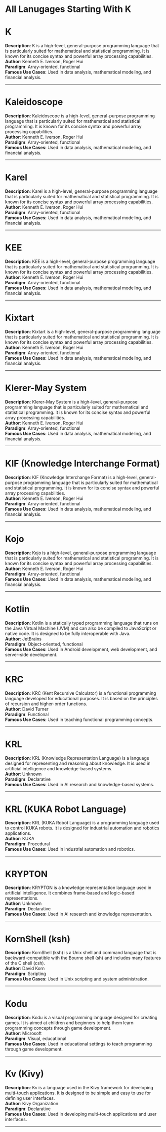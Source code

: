 # All Lanugages Starting With K

# K
**Description**: K is a high-level, general-purpose programming language that is particularly suited for mathematical and statistical programming. It is known for its concise syntax and powerful array processing capabilities.  
**Author**: Kenneth E. Iverson, Roger Hui  
**Paradigm**: Array-oriented, functional  
**Famous Use Cases**: Used in data analysis, mathematical modeling, and financial analysis.

---

# Kaleidoscope
**Description**: Kaleidoscope is a high-level, general-purpose programming language that is particularly suited for mathematical and statistical programming. It is known for its concise syntax and powerful array processing capabilities.  
**Author**: Kenneth E. Iverson, Roger Hui  
**Paradigm**: Array-oriented, functional  
**Famous Use Cases**: Used in data analysis, mathematical modeling, and financial analysis.

---

# Karel
**Description**: Karel is a high-level, general-purpose programming language that is particularly suited for mathematical and statistical programming. It is known for its concise syntax and powerful array processing capabilities.  
**Author**: Kenneth E. Iverson, Roger Hui  
**Paradigm**: Array-oriented, functional  
**Famous Use Cases**: Used in data analysis, mathematical modeling, and financial analysis.

---

# KEE
**Description**: KEE is a high-level, general-purpose programming language that is particularly suited for mathematical and statistical programming. It is known for its concise syntax and powerful array processing capabilities.  
**Author**: Kenneth E. Iverson, Roger Hui  
**Paradigm**: Array-oriented, functional  
**Famous Use Cases**: Used in data analysis, mathematical modeling, and financial analysis.

---

# Kixtart
**Description**: Kixtart is a high-level, general-purpose programming language that is particularly suited for mathematical and statistical programming. It is known for its concise syntax and powerful array processing capabilities.  
**Author**: Kenneth E. Iverson, Roger Hui  
**Paradigm**: Array-oriented, functional  
**Famous Use Cases**: Used in data analysis, mathematical modeling, and financial analysis.

---

# Klerer-May System
**Description**: Klerer-May System is a high-level, general-purpose programming language that is particularly suited for mathematical and statistical programming. It is known for its concise syntax and powerful array processing capabilities.  
**Author**: Kenneth E. Iverson, Roger Hui  
**Paradigm**: Array-oriented, functional  
**Famous Use Cases**: Used in data analysis, mathematical modeling, and financial analysis.

---

# KIF (Knowledge Interchange Format)
**Description**: KIF (Knowledge Interchange Format) is a high-level, general-purpose programming language that is particularly suited for mathematical and statistical programming. It is known for its concise syntax and powerful array processing capabilities.  
**Author**: Kenneth E. Iverson, Roger Hui  
**Paradigm**: Array-oriented, functional  
**Famous Use Cases**: Used in data analysis, mathematical modeling, and financial analysis.

---

# Kojo
**Description**: Kojo is a high-level, general-purpose programming language that is particularly suited for mathematical and statistical programming. It is known for its concise syntax and powerful array processing capabilities.  
**Author**: Kenneth E. Iverson, Roger Hui  
**Paradigm**: Array-oriented, functional  
**Famous Use Cases**: Used in data analysis, mathematical modeling, and financial analysis.

---

# Kotlin
**Description**: Kotlin is a statically typed programming language that runs on the Java Virtual Machine (JVM) and can also be compiled to JavaScript or native code. It is designed to be fully interoperable with Java.  
**Author**: JetBrains  
**Paradigm**: Object-oriented, functional  
**Famous Use Cases**: Used in Android development, web development, and server-side development.

---

# KRC
**Description**: KRC (Kent Recursive Calculator) is a functional programming language developed for educational purposes. It is based on the principles of recursion and higher-order functions.  
**Author**: David Turner  
**Paradigm**: Functional  
**Famous Use Cases**: Used in teaching functional programming concepts.

---

# KRL
**Description**: KRL (Knowledge Representation Language) is a language designed for representing and reasoning about knowledge. It is used in artificial intelligence and knowledge-based systems.  
**Author**: Unknown  
**Paradigm**: Declarative  
**Famous Use Cases**: Used in AI research and knowledge-based systems.

---

# KRL (KUKA Robot Language)
**Description**: KRL (KUKA Robot Language) is a programming language used to control KUKA robots. It is designed for industrial automation and robotics applications.  
**Author**: KUKA  
**Paradigm**: Procedural  
**Famous Use Cases**: Used in industrial automation and robotics.

---

# KRYPTON
**Description**: KRYPTON is a knowledge representation language used in artificial intelligence. It combines frame-based and logic-based representations.  
**Author**: Unknown  
**Paradigm**: Declarative  
**Famous Use Cases**: Used in AI research and knowledge representation.

---

# KornShell (ksh)
**Description**: KornShell (ksh) is a Unix shell and command language that is backward-compatible with the Bourne shell (sh) and includes many features of the C shell (csh).  
**Author**: David Korn  
**Paradigm**: Scripting  
**Famous Use Cases**: Used in Unix scripting and system administration.

---

# Kodu
**Description**: Kodu is a visual programming language designed for creating games. It is aimed at children and beginners to help them learn programming concepts through game development.  
**Author**: Microsoft  
**Paradigm**: Visual, educational  
**Famous Use Cases**: Used in educational settings to teach programming through game development.

---

# Kv (Kivy)
**Description**: Kv is a language used in the Kivy framework for developing multi-touch applications. It is designed to be simple and easy to use for defining user interfaces.  
**Author**: Kivy Organization  
**Paradigm**: Declarative  
**Famous Use Cases**: Used in developing multi-touch applications and user interfaces.

---
